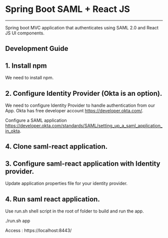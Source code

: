 
# Spring Boot SAML + React JS
----
Spring boot MVC application that authenticates using SAML 2.0 and React JS UI components.
## Development Guide
## 1. Install npm
We need to install npm.
## 2. Configure Identity Provider (Okta is an option).
We need to configure Identity Provider to handle authentication from our App.
Okta has free developer account https://developer.okta.com/.

Configure a SAML application https://developer.okta.com/standards/SAML/setting_up_a_saml_application_in_okta.

## 4. Clone saml-react application.

## 3. Configure saml-react application with Identity provider.
Update application properties file for your identity provider.

## 4. Run saml react application.
Use run.sh shell script in the root of folder to build and run the app.

./run.sh app

Access : https://localhost:8443/
